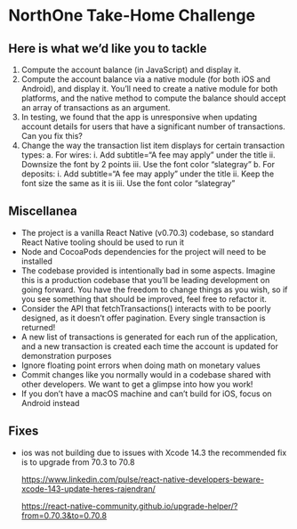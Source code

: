 # NorthOne Take-Home Challenge

## Here is what we’d like you to tackle

1. Compute the account balance (in JavaScript) and display it.
2. Compute the account balance via a native module (for both iOS and Android), and
   display it. You’ll need to create a native module for both platforms, and the native
   method to compute the balance should accept an array of transactions as an argument.
3. In testing, we found that the app is unresponsive when updating account details for
   users that have a significant number of transactions. Can you fix this?
4. Change the way the transaction list item displays for certain transaction types:
   a. For wires:
   i. Add subtitle=“A fee may apply” under the title
   ii. Downsize the font by 2 points
   iii. Use the font color “slategray”
   b. For deposits:
   i. Add subtitle=“A fee may apply” under the title
   ii. Keep the font size the same as it is
   iii. Use the font color “slategray”

## Miscellanea

- The project is a vanilla React Native (v0.70.3) codebase, so standard React Native
  tooling should be used to run it
- Node and CocoaPods dependencies for the project will need to be installed
- The codebase provided is intentionally bad in some aspects. Imagine this is a production
  codebase that you’ll be leading development on going forward. You have the freedom to
  change things as you wish, so if you see something that should be improved, feel free to
  refactor it.
- Consider the API that fetchTransactions() interacts with to be poorly designed, as it
  doesn’t offer pagination. Every single transaction is returned!
- A new list of transactions is generated for each run of the application, and a new
  transaction is created each time the account is updated for demonstration purposes
- Ignore floating point errors when doing math on monetary values
- Commit changes like you normally would in a codebase shared with other developers.
  We want to get a glimpse into how you work!
- If you don’t have a macOS machine and can’t build for iOS, focus on Android instead

## Fixes

- ios was not building due to issues with Xcode 14.3 the recommended fix is to upgrade from 70.3 to 70.8

  https://www.linkedin.com/pulse/react-native-developers-beware-xcode-143-update-heres-rajendran/

  https://react-native-community.github.io/upgrade-helper/?from=0.70.3&to=0.70.8
